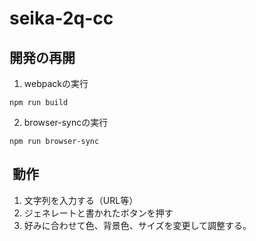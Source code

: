 # seika-2q-cc
## 開発の再開

1. webpackの実行

```
npm run build
```
2. browser-syncの実行
```
npm run browser-sync
```

##  動作

1. 文字列を入力する（URL等）
2. ジェネレートと書かれたボタンを押す
3. 好みに合わせて色、背景色、サイズを変更して調整する。
